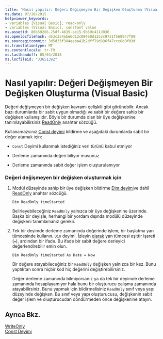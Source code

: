 ```yaml
---
title: 'Nasıl yapılır: Değeri Değişmeyen Bir Değişken Oluşturma (Visual Basic)'
ms.date: 07/20/2015
helpviewer_keywords:
- variables [Visual Basic], read-only
- variables [Visual Basic], constant value
ms.assetid: 86b59266-25df-4635-ae15-9b59c411d036
ms.openlocfilehash: d63c254abe6d12c094e0d1252c9721f668947f09
ms.sourcegitcommit: 3d5d33f384eeba41b2dff79d096f47ccc8d8f03d
ms.translationtype: MT
ms.contentlocale: tr-TR
ms.lasthandoff: 05/04/2018
ms.locfileid: "33651382"
---
```

# <a name="how-to-create-a-variable-that-does-not-change-in-value-visual-basic"></a>Nasıl yapılır: Değeri Değişmeyen Bir Değişken Oluşturma (Visual Basic)
Değeri değişmeyen bir değişken kavramı çelişkili gibi görünebilir. Ancak bazı durumlarda bir sabit uygun olmadığı ve sabit bir değere sahip bir değişken kullanışlıdır. Böyle bir durumda olan bir üye değişkenine tanımlayabilirsiniz [ReadOnly](../../../../visual-basic/language-reference/modifiers/readonly.md) anahtar sözcüğü.  
  
 Kullanamazsınız [Const deyimi](../../../../visual-basic/language-reference/statements/const-statement.md) bildirme ve aşağıdaki durumlarda sabit bir değer atamak için:  
  
-   `Const` Deyimi kullanmak istediğiniz veri türünü kabul etmiyor  
  
-   Derleme zamanında değeri biliyor musunuz  
  
-   Derleme zamanında sabit değer işlem oluşturulamıyor  
  
### <a name="to-create-a-variable-that-does-not-change-in-value"></a>Değeri değişmeyen bir değişken oluşturmak için  
  
1.  Modül düzeyinde sahip bir üye değişken bildirme [Dim deyimi](../../../../visual-basic/language-reference/statements/dim-statement.md)ve dahil [ReadOnly](../../../../visual-basic/language-reference/modifiers/readonly.md) anahtar sözcüğü.  
  
    ```  
    Dim ReadOnly timeStarted  
    ```  
  
     Belirleyebileceğiniz `ReadOnly` yalnızca bir üye değişkenine üzerinde. Başka bir deyişle, herhangi bir yordam dışında modülü düzeyinde değişkeni tanımlamanız gerekir.  
  
2.  Tek bir deyimde derleme zamanında değerinde işlem, bir başlatma yan tümcesinde kullanın. `Dim` deyimi. İzleyin [olarak](../../../../visual-basic/language-reference/statements/as-clause.md) yan tümcesi eşittir işareti (`=`), ardından bir ifade. Bu ifade bir sabit değere derleyici değerlendirebilir emin olun.  
  
    ```  
    Dim ReadOnly timeStarted As Date = Now  
    ```  
  
     Bir değere atayabileceğiniz bir `ReadOnly` değişken yalnızca bir kez. Bunu yaptıktan sonra hiçbir kod hiç değerini değiştirebilirsiniz.  
  
     Değer derleme zamanında bilmiyorsanız ya da tek bir deyimde derleme zamanında hesaplayamıyor hala bunu bir oluşturucu çalışma zamanında atayabilirsiniz. Bunu yapmak için bildirmelisiniz `ReadOnly` sınıf veya yapı düzeyinde değişken. Bu sınıf veya yapı oluşturucusu, değişkenin sabit değer işlem ve oluşturucudan döndürmeden önce değişkenine atayın.  
  
## <a name="see-also"></a>Ayrıca Bkz.  
 [WriteOnly](../../../../visual-basic/language-reference/modifiers/writeonly.md)  
 [Const Deyimi](../../../../visual-basic/language-reference/statements/const-statement.md)
